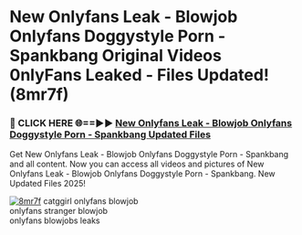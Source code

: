 # New Onlyfans Leak - Blowjob Onlyfans Doggystyle Porn - Spankbang Original Videos 0nlyFans Leaked - Files Updated! (8mr7f)

<h3>🔴 CLICK HERE 🌐==►► <a href="https://tinyurl.com/4seja8ks" rel="nofollow">New Onlyfans Leak - Blowjob Onlyfans Doggystyle Porn - Spankbang Updated Files</a></h3>

Get New Onlyfans Leak - Blowjob Onlyfans Doggystyle Porn - Spankbang and all content. Now you can access all videos and pictures of New Onlyfans Leak - Blowjob Onlyfans Doggystyle Porn - Spankbang. New Updated Files 2025!

[![8mr7f](https://i.imgur.com/EWjZXRe.gif)](https://tinyurl.com/4seja8ks)
catggirl onlyfans blowjob<br>
onlyfans stranger blowjob<br>
onlyfans blowjobs leaks